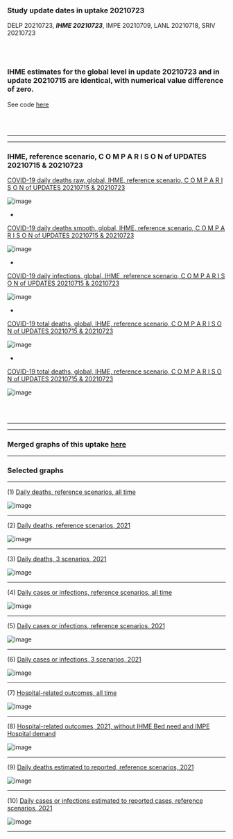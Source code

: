 ### Study update dates in uptake 20210723

DELP 20210723, **_IHME 20210723_**, IMPE 20210709, LANL 20210718, SRIV 20210723


<br/><br/>

### IHME estimates for the global level in update 20210723 and in update 20210715 are identical, with numerical value difference of zero. 

See code [here](https://github.com/pourmalek/CovidVisualizedGlobal/blob/main/20210723/code/IHME/do%20CovidVisualizedGlobal%20IHME.do)

<br/><br/>

********
********

### IHME, reference scenario, C O M P A R I S O N of UPDATES 20210715 & 20210723

[COVID-19 daily deaths raw, global, IHME, reference scenario, C O M P A R I S O N of UPDATES 20210715 & 20210723](https://github.com/pourmalek/CovidVisualizedGlobal/blob/main/20210723/output/IHME/graph%20A1%20COVID-19%20daily%20deaths%20raw%2C%20reference%20scenario%2C%20global%2C%20IHME.pdf)

![image](https://user-images.githubusercontent.com/30849720/126860464-3af395e9-35b4-4fd9-968e-5454c849ea54.png)

*

[COVID-19 daily deaths smooth, global, IHME, reference scenario, C O M P A R I S O N of UPDATES 20210715 & 20210723](https://github.com/pourmalek/CovidVisualizedGlobal/blob/main/20210723/output/IHME/graph%20A2%20COVID-19%20daily%20deaths%20smooth%2C%20reference%20scenario%2C%20global%2C%20IHME.pdf)

![image](https://user-images.githubusercontent.com/30849720/126860484-cbb34c1d-af83-42d5-9be3-e83dc3eab1a1.png)

*

[COVID-19 daily infections, global, IHME, reference scenario, C O M P A R I S O N of UPDATES 20210715 & 20210723](https://github.com/pourmalek/CovidVisualizedGlobal/blob/main/20210723/output/IHME/graph%20A3%20COVID-19%20daily%20infections%2C%20reference%20scenario%2C%20global%2C%20IHME.pdf)

![image](https://user-images.githubusercontent.com/30849720/126860499-31908f2f-9f7d-429b-9532-71211ad2cada.png)

*

[COVID-19 total deaths, global, IHME, reference scenario, C O M P A R I S O N of UPDATES 20210715 & 20210723](https://github.com/pourmalek/CovidVisualizedGlobal/blob/main/20210723/output/IHME/graph%20A4%20COVID-19%20total%20deaths%2C%20reference%20scenario%2C%20global%2C%20IHME.pdf)

![image](https://user-images.githubusercontent.com/30849720/126860529-279e458a-0778-4f71-b09a-0ab07cc1753a.png)

*

[COVID-19 total deaths, global, IHME, reference scenario, C O M P A R I S O N of UPDATES 20210715 & 20210723](https://github.com/pourmalek/CovidVisualizedGlobal/blob/main/20210723/output/IHME/graph%20A5%20COVID-19%20total%20infections%2C%20reference%20scenario%2C%20global%2C%20IHME.pdf)

![image](https://user-images.githubusercontent.com/30849720/126860548-7957898f-e5dd-472d-8caa-4e4cb9692beb.png)

<br/><br/>

********
********


### Merged graphs of this uptake [here](https://github.com/pourmalek/CovidVisualizedGlobal/blob/main/20210723/graphs%20merge%2020210723.pdf)


****


### Selected graphs

****

(1) [Daily deaths, reference scenarios, all time](https://github.com/pourmalek/CovidVisualizedGlobal/blob/main/20210723/output/merge/graph%2011%20COVID-19%20daily%20deaths%2C%20global%2C%20reference%20scenarios%2C%20all%20time.pdf)

![image](https://user-images.githubusercontent.com/30849720/126873474-c4ae125b-f597-448e-bb88-f088df139d3c.png)

****

(2) [Daily deaths, reference scenarios, 2021](https://github.com/pourmalek/CovidVisualizedGlobal/blob/main/20210723/output/merge/graph%2012%20COVID-19%20daily%20deaths%2C%20global%2C%20reference%20scenarios%2C%202021.pdf)

![image](https://user-images.githubusercontent.com/30849720/126873496-5af00eac-a3c4-4229-b3bb-d98eb347c6c3.png)

****

(3) [Daily deaths, 3 scenarios, 2021](https://github.com/pourmalek/CovidVisualizedGlobal/blob/main/20210723/output/merge/graph%2014%20COVID-19%20daily%20deaths%2C%20global%2C%203%20scenarios%2C%202021.pdf)

![image](https://user-images.githubusercontent.com/30849720/126873518-ceb7dbbe-db94-417a-8aa1-c9d8453d6a6b.png)

****

(4) [Daily cases or infections, reference scenarios, all time](https://github.com/pourmalek/CovidVisualizedGlobal/blob/main/20210723/output/merge/graph%2021%20COVID-19%20daily%20cases%2C%20global%2C%20reference%20scenarios.pdf)

![image](https://user-images.githubusercontent.com/30849720/126873535-052329a1-8efd-4fd1-af85-572f326d3c53.png)

****

(5) [Daily cases or infections, reference scenarios, 2021](https://github.com/pourmalek/CovidVisualizedGlobal/blob/main/20210723/output/merge/graph%2022%20COVID-19%20daily%20cases%2C%20global%2C%20reference%20scenarios%2C%202021.pdf)

![image](https://user-images.githubusercontent.com/30849720/126873554-ffd58044-0949-4b8f-b32a-d9f75c71c5c8.png)

****

(6) [Daily cases or infections, 3 scenarios, 2021](https://github.com/pourmalek/CovidVisualizedGlobal/blob/main/20210723/output/merge/graph%2024%20COVID-19%20daily%20cases%2C%20global%2C%203%20scenarios%2C%202021%2C%20uncertainty.pdf)

![image](https://user-images.githubusercontent.com/30849720/126873573-d88bb51f-67e6-403e-8902-2e91d6a440b5.png)

****

(7) [Hospital-related outcomes, all time](https://github.com/pourmalek/CovidVisualizedGlobal/blob/main/20210723/output/merge/graph%2061%20COVID-19%20hospital-related%20outcomes.pdf)

![image](https://user-images.githubusercontent.com/30849720/126873592-0d3ad491-5f0e-4b35-b77b-1cc71fde86dc.png)

****

(8) [Hospital-related outcomes, 2021, without IHME Bed need and IMPE Hospital demand](https://github.com/pourmalek/CovidVisualizedGlobal/blob/main/20210723/output/merge/graph%2063%20COVID-19%20hospital-related%20outcomes%2C%20wo%20extremes%2C%202021.pdf)

![image](https://user-images.githubusercontent.com/30849720/126873605-5438120a-976f-437f-8fc7-6ab8e94c57b0.png)

****

(9) [Daily deaths estimated to reported, reference scenarios, 2021](https://github.com/pourmalek/CovidVisualizedGlobal/blob/main/20210723/output/merge/graph%2082%20COVID-19%20daily%20deaths%20estimated%20to%20reported%2C%20global%2C%20reference%20scenarios%2C%202021.pdf)

![image](https://user-images.githubusercontent.com/30849720/126873630-00470f7e-fca9-47de-bf5b-92320735c89f.png)

****

(10) [Daily cases or infections estimated to reported cases, reference scenarios, 2021](https://github.com/pourmalek/CovidVisualizedGlobal/blob/main/20210723/output/merge/graph%2084%20COVID-19%20daily%20cases%20estimated%20to%20reported%2C%20global%2C%20reference%20scenarios%2C%202021.pdf)

![image](https://user-images.githubusercontent.com/30849720/126873649-bed4e8bb-d018-4a4e-8847-2812c6f56708.png)

****

